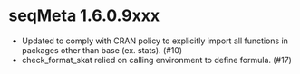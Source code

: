 seqMeta 1.6.0.9xxx
==================

-   Updated to comply with CRAN policy to explicitly import all functions in 
packages other than base (ex. stats).   (#10)
-   check_format_skat relied on calling environment to define formula.  (#17)